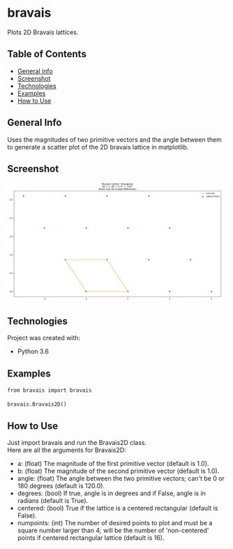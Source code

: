 # bravais
Plots 2D Bravais lattices.

## Table of Contents
* [General info](#general-info)
* [Screenshot](#screenshot)
* [Technologies](#technologies)
* [Examples](#examples)
* [How to Use](#how-to-use)

## General Info
Uses the magnitudes of two primitive vectors and the angle between them to generate a scatter plot of the 2D bravais lattice in matplotlib.

## Screenshot
![lattice](/screenshot/lattice.PNG)

## Technologies
Project was created with:
* Python 3.6

## Examples
    from bravais import bravais

    bravais.Bravais2D()

## How to Use
Just import bravais and run the Bravais2D class.  
Here are all the arguments for Bravais2D:
* a: (float) The magnitude of the first primitive vector (default is 1.0).
* b: (float) The magnitude of the second primitive vector (default is 1.0).
* angle: (float) The angle between the two primitive vectors; can't be 0 or 180 degrees (default is 120.0).
* degrees: (bool) If true, angle is in degrees and if False, angle is in radians (default is True).
* centered: (bool) True if the lattice is a centered rectangular (default is False).
* numpoints: (int) The number of desired points to plot and must be a square number larger than 4; will be the number of 'non-centered' points if centered rectangular lattice (default is 16).
